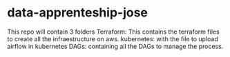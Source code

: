 # data-apprenteship-jose
This repo will contain 3 folders
Terraform: This contains the terraform files to create all the infraestructure on aws.
kubernetes: with the file to upload airflow in kubernetes
DAGs: containing all the DAGs to manage the process.
